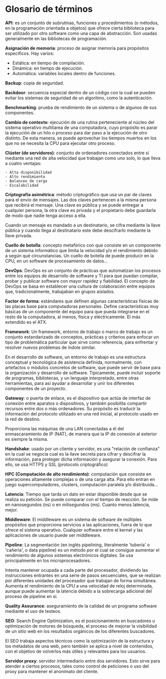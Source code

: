 # Glosario de términos

**API**: es un conjunto de subrutinas, funciones y procedimientos (o métodos, en la programación orientada a objetos) que ofrece cierta biblioteca para ser utilizado por otro software como una capa de abstracción.
Son usadas generalmente en las bibliotecas de programación.
 
**Asignación de memoria**: proceso de asignar memoria para propósitos específicos. Hay varios:

  - Estática: en tiempo de compilación.
  - Dinámica: en tiempo de ejecución.
  - Automática: variables locales dentro de funciones.		

**Backup**: copia de seguridad.

**Backdoor**: secuencia especial dentro de un código con la cual se pueden evitar los sistemas de seguridad de un algoritmo, como la autenticación.

**Benchmarking**: prueba de rendimiento de un sistema o de algunos de sus componentes.

**Cambio de contexto**: ejecución de una rutina perteneciente al núcleo del sistema operativo multitarea de una computadora, cuyo propósito es parar la ejecución de un hilo o proceso para dar paso a la ejecución de otro distinto. De esta manera, se puede aprovechar los tiempos muertos en los que no se necesita la CPU para ejecutar otro proceso.

**Clúster (de servidores)**: conjunto de ordenadores conectados entre sí mediante una red de alta velocidad que trabajan como uno solo, lo que lleva a cuatro ventajas:

	- Alta disponibilidad
	- Alto rendimiento
	- Balanceo de carga
	- Escalabilidad

**Criptografía asimétrica**: método criptográfico que usa un par de claves para el envío de mensajes. Las dos claves pertenecen a la misma persona que recibirá el mensaje. Una clave es pública y se puede entregar a cualquier persona, la otra clave es privada y el propietario debe guardarla de modo que nadie tenga acceso a ella. 

Cuando un mensaje es mandado a un destinatario, se cifra mediante la llave pública y cuando llega al destinatario este debe descifrarlo mediante la llave privada.

**Cuello de botella**: concepto metafórico con que consiste en un componente de un sistema informático que limita la velocidad y/o el rendimiento debido a según qué circunstancias. Un cuello de botella de puede producir en la CPU, en un software de procesamiento de datos…






**DevOps**: DevOps es un conjunto de prácticas que automatizan los procesos entre los equipos de desarrollo de software y TI para que puedan compilar, probar y publicar software con mayor rapidez y fiabilidad. El concepto de DevOps se basa en establecer una cultura de colaboración entre equipos que, tradicionalmente, trabajaban en grupos aislados. 


**Factor de forma**: estándares que definen algunas características físicas de las placas base para computadoras personales. Define características muy básicas de un componente del equipo para que pueda integrarse en el resto de la computadora, al menos, física y eléctricamente. El más extendido es el ATX.

**Framework**: Un framework, entorno de trabajo o marco de trabajo es un conjunto estandarizado de conceptos, prácticas y criterios para enfocar un tipo de problemática particular que sirve como referencia, para enfrentar y resolver nuevos problemas de índole similar.

En el desarrollo de software, un entorno de trabajo es una estructura conceptual y tecnológica de asistencia definida, normalmente, con artefactos o módulos concretos de software, que puede servir de base para la organización y desarrollo de software. Típicamente, puede incluir soporte de programas, bibliotecas, y un lenguaje interpretado, entre otras herramientas, para así ayudar a desarrollar y unir los diferentes componentes de un proyecto.

**Gateway**: o puerta de enlace, es el dispositivo que actúa de interfaz de conexión entre aparatos o dispositivos, y también posibilita compartir recursos entre dos o más ordenadores.
Su propósito es traducir la información del protocolo utilizado en una red inicial, al protocolo usado en la red de destino.

Proporciona las máquinas de una LAN conectadas a él del enmascaramiento de IP (NAT), de manera que la IP de conexión al exterior es siempre la misma.

**Handshake**: usado por un cliente y servidor, es una "relación de confianza" en la cual
se negocia cual es la llave secreta para cifrar y descifrar la información, para proteger dicha
información y asegurar la conexión. Para ello, se usa HTTPS y SSL (protocolo criptográfico)

**HPC (Computación de alto rendimiento)**: computación que consiste en operaciones altamente complejas o de una carga alta. Para ello entran en juego supercomputadores, clusters, computación paralela y/o distribuida...

**Latencia**: Tiempo que tarda un dato en estar disponible desde que se realiza su petición. Se puede comparar con el tiempo de reacción. Se mide en nanosegundos (ns) o en milisegundos (ms). Cuanto menos latencia, mejor.

**Middleware**: El middleware es un sistema de software de múltiples propósitos que proporciona servicios a las aplicaciones, fuera de lo que ofrece el sistema operativo. Cualquier software entre el kernel y las aplicaciones de usuario puede ser middleware.

**Pipeline**: La segmentación (en inglés pipelining, literalmente 'tubería' o 'cañería', o data pipeline​) es un método por el cual se consigue aumentar el rendimiento de algunos sistemas electrónicos digitales. Se usa principalmente en los microprocesadores. 

Intenta mantener ocupada a cada parte del procesador, dividiendo las instrucciones entrantes en una serie de pasos secuenciales, que se realizan por diferentes unidades del procesador que trabajan de forma simultánea. Aumenta el rendimiento de la CPU a una velocidad de reloj determinada, aunque puede aumentar la latencia debido a la sobrecarga adicional del proceso de pipeline en sí. 

**Quality Assurance**: aseguramiento de la calidad de un programa software mediante el uso de testeos.

**SEO**: Search Engine Optimization, es el posicionamiento en buscadores u optimización de motores de búsqueda, el proceso de mejorar la visibilidad de un sitio web en los resultados orgánicos de los diferentes buscadores. 

El SEO trabaja aspectos técnicos como la optimización de la estructura y los metadatos de una web, pero también se aplica a nivel de contenidos, con el objetivo de volverlos más útiles y relevantes para los usuarios. 

**Servidor proxy**: servidor intermediario entre dos servidores. Esto sirve para atender a ciertos procesos, tales como control de peticiones o uso del proxy para mantener el anonimato del cliente.
